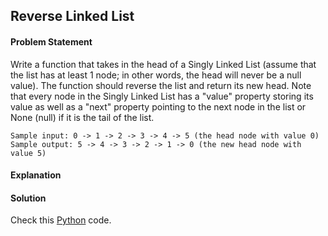 ## Reverse Linked List

#### Problem Statement


Write a function that takes in the head of a Singly Linked List (assume that the list has at least 1 node; in other words, the head will
never be a null value). The function should reverse the list and return its new head. Note that every node in the Singly Linked List
has a "value" property storing its value as well as a "next" property pointing to the next node in the list or None (null) if it is the tail
of the list.

`Sample input: 0 -> 1 -> 2 -> 3 -> 4 -> 5 (the head node with value 0)
`
`Sample output: 5 -> 4 -> 3 -> 2 -> 1 -> 0 (the new head node with value 5)`


#### Explanation



#### Solution

Check this [Python](../python/Reverse_Linked_List.py) code.

